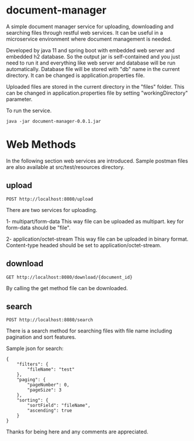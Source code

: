# document-manager
 
 A simple document manager service for uploading, downloading and searching files through restful web services. It can be useful in a microservice environment where document management is needed.
 
 Developed by java 11 and spring boot with embedded web server and embedded h2 database. So the output jar is self-contained and you just need to run it and everything like web server and database will be run automatically. Database file will be stored with "db" name in the current directory. It can be changed is application.properties file.
 
 Uploaded files are stored in the current directory in the "files" folder. This can be changed in application.properties file by setting "workingDirectory" parameter.
 
 To run the service.
 ```
 java -jar document-manager-0.0.1.jar
 ```


# Web Methods
In the following section web services are introduced. Sample postman files are also available at src/test/resources directory.

## upload
```
POST http://localhost:8080/upload
```

There are two services for uploading.

1- multipart/form-data
 This way file can be uploaded as multipart. key for form-data should be "file".

2- application/octet-stream
 This way file can be uploaded in binary format. Content-type headed should be set to application/octet-stream.

## download
```
GET http://localhost:8080/download/{document_id}
```

By calling the get method file can be downloaded.

## search
```
POST http://localhost:8080/search
```

There is a search method for searching files with file name including pagination and sort features.

Sample json for search:
```
{
	"filters": {
		"fileName": "test"
	},
	"paging": {
		"pageNumber": 0,
		"pageSize": 3
	},
	"sorting": {
		"sortField": "fileName",
		"ascending": true
	}
}
```


Thanks for being here and any comments are appreciated.
